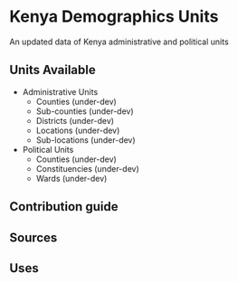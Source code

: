 # Kenya Demographics Units
An updated data of Kenya administrative and political units

## Units Available
* Administrative Units
  * Counties (under-dev)
  * Sub-counties (under-dev)
  * Districts (under-dev)
  * Locations (under-dev)
  * Sub-locations (under-dev)
* Political Units
  * Counties (under-dev)
  * Constituencies (under-dev)
  * Wards (under-dev)
  
## Contribution guide
## Sources
## Uses

